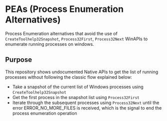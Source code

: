 # PEAs (Process Enumeration Alternatives)

Process Enumeration alternatives that avoid the use of `CreateToolhelp32Snapshot`, `Process32First`, `Process32Next` WinAPIs to enumerate running processes on windows. 

## Purpose

This repository shows undocumented Native APIs to get the list of running processes without following the classic flow explained below:

* Take a snapshot of the current list of Windows processes using `CreateToolhelp32Snapshot`
* Get the first process in the snapshot list using `Process32First`
* Iterate through the subsequent processes using `Process32Next` until the error ERROR_NO_MORE_FILES is received, which is the signal to end the process enumeration operation
